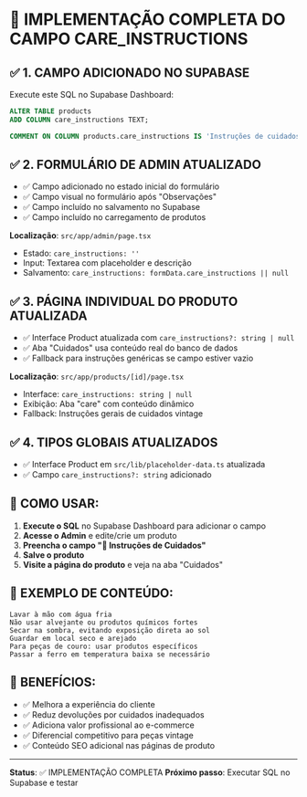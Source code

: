 # 🧼 IMPLEMENTAÇÃO COMPLETA DO CAMPO CARE_INSTRUCTIONS

## ✅ **1. CAMPO ADICIONADO NO SUPABASE**
Execute este SQL no Supabase Dashboard:
```sql
ALTER TABLE products 
ADD COLUMN care_instructions TEXT;

COMMENT ON COLUMN products.care_instructions IS 'Instruções de cuidados e manutenção do produto';
```

## ✅ **2. FORMULÁRIO DE ADMIN ATUALIZADO**
- ✅ Campo adicionado no estado inicial do formulário
- ✅ Campo visual no formulário após "Observações"
- ✅ Campo incluído no salvamento no Supabase
- ✅ Campo incluído no carregamento de produtos

**Localização**: `src/app/admin/page.tsx`
- Estado: `care_instructions: ''` 
- Input: Textarea com placeholder e descrição
- Salvamento: `care_instructions: formData.care_instructions || null`

## ✅ **3. PÁGINA INDIVIDUAL DO PRODUTO ATUALIZADA**
- ✅ Interface Product atualizada com `care_instructions?: string | null`
- ✅ Aba "Cuidados" usa conteúdo real do banco de dados
- ✅ Fallback para instruções genéricas se campo estiver vazio

**Localização**: `src/app/products/[id]/page.tsx`
- Interface: `care_instructions: string | null`
- Exibição: Aba "care" com conteúdo dinâmico
- Fallback: Instruções gerais de cuidados vintage

## ✅ **4. TIPOS GLOBAIS ATUALIZADOS**
- ✅ Interface Product em `src/lib/placeholder-data.ts` atualizada
- ✅ Campo `care_instructions?: string` adicionado

## 🚀 **COMO USAR:**

1. **Execute o SQL** no Supabase Dashboard para adicionar o campo
2. **Acesse o Admin** e edite/crie um produto
3. **Preencha o campo "🧼 Instruções de Cuidados"**
4. **Salve o produto**
5. **Visite a página do produto** e veja na aba "Cuidados"

## 📝 **EXEMPLO DE CONTEÚDO:**
```
Lavar à mão com água fria
Não usar alvejante ou produtos químicos fortes
Secar na sombra, evitando exposição direta ao sol
Guardar em local seco e arejado
Para peças de couro: usar produtos específicos
Passar a ferro em temperatura baixa se necessário
```

## 🎯 **BENEFÍCIOS:**
- ✅ Melhora a experiência do cliente
- ✅ Reduz devoluções por cuidados inadequados
- ✅ Adiciona valor profissional ao e-commerce
- ✅ Diferencial competitivo para peças vintage
- ✅ Conteúdo SEO adicional nas páginas de produto

---
**Status**: ✅ IMPLEMENTAÇÃO COMPLETA
**Próximo passo**: Executar SQL no Supabase e testar
